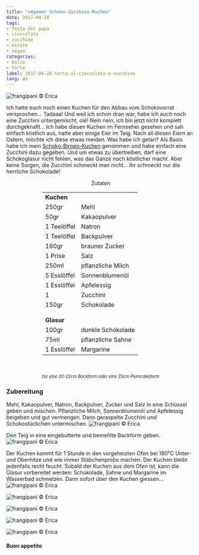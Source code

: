 ```yaml
---
title: "veganer Schoko-Zucchini-Kuchen"
date: 2017-04-28
tags:
- festa del papà
- cioccolato
- zucchine 
- estate
- vegan
categories:
- Dolce
- Torte 
label: 2017-04-28-torta-al-cioccolato-e-zucchine
lang: de 
---
```

![](../2017-04-28-torta-al-cioccolato-e-zucchine/header.jpg "frangipani © Erica")

Ich hatte euch noch einen Kuchen für den Abbau vom Schokovorrat versprochen... Tadaaa! Und weil ich schon dran war, habe ich auch noch eine Zucchini untergemischt, olé! Nein nein, ich bin jetzt nicht komplett durchgeknallt... Ich habe diesen Kuchen im Fernseher gesehen und sah einfach köstlich aus, hatte aber einige Eier im Teig. Nach all diesen Eiern an Ostern, möchte ich diese etwas meiden. Was habe ich getan? Als Basis habe ich mein <a href="http://frangipani.raiano.ch/2016-09-24-torta-cioccolato-e-pere-de/" target="_blank">Schoko-Birnen-Kuchen</a> genommen und habe einfach eine Zucchini dazu gegeben. Und um etwas zu übertreiben, darf eine Schokoglasur nicht fehlen, was das Ganze noch köstlicher macht. Aber keine Sorgen, die Zucchini schmeckt man nicht... Ihr schmeckt nur die herrliche Schokolade!

<div id="wrapper" style="text-align: center">
  <div id="yourdiv" style="display: inline-block;">
    <div class="ingredients">
      <div class="ingredients-title">Zutaten</div>
      <table>
        <tbody>
          <tr>
            <td colspan="2"><b>Kuchen</b></td>
          </tr>
          <tr>
            <td>250gr</td>
            <td>Mehl</td>
          </tr>
          <tr>
            <td>50gr</td>
            <td>Kakaopulver</td>
          </tr>
          <tr>
            <td>1 Teelöffel</td>
            <td>Natron</td>
          </tr>
          <tr>
            <td>1 Teelöffel</td>
            <td>Backpulver</td>
          </tr>
          <tr>
            <td>160gr</td>
            <td>brauner Zucker</td>
          </tr>
          <tr>
            <td>1 Prise</td>
            <td>Salz</td>
          </tr>
          <tr>
            <td>250ml</td>
            <td>pflanzliche Milch</td>
          </tr>
          <tr>
            <td>5 Esslöffel</td>
            <td>Sonnenblumenöl</td>        
          </tr>
          <tr>
            <td>1 Esslöffel</td>
            <td>Apfelessig</td>
          </tr>
          <tr>
            <td>1</td>
            <td>Zucchini</td>        
          </tr>
          <tr>
            <td>150gr</td>
            <td>Schokolade</td>
          </tr>
          <tr style="height: 15px;"></tr>
          <tr>          
            <td colspan="2"><b>Glasur</b></td>
          </tr>
          <tr>
            <td>100gr</td>
            <td>dunkle Schokolade</td>
          </tr>
          <tr>
            <td>75ml</td>
            <td>pflanzliche Sahne</td>        
          </tr>
          <tr>
            <td>1 Esslöffel</td>
            <td>Margarine</td>
          </tr>
        </tbody>
      </table>
      <br></br>
      <i class="pull-right" style="font-size: 80%;">für eine 20-22cm Backform oder eine 25cm Plumcakeform</i>
    </div>
  </div>
</div>


<h3>
  <font color="grey">
    <i class="fa-solid fa-gears"></i>
  </font> Zubereitung
</h3>

Mehl, Kakaopulver, Natron, Backpulver, Zucker und Salz in eine Schüssel geben und mischen. Pflanzliche Milch, Sonnenblumenöl und Apfelessig beigeben und gut vermengen. Dann geraspelte Zucchini und Schokostückchen untermischen.
![](../2017-04-28-torta-al-cioccolato-e-zucchine/impasto.jpg "frangipani © Erica")

Den Teig in eine eingebutterte und bemehlte Backform geben.
![](../2017-04-28-torta-al-cioccolato-e-zucchine/teglia.jpg "frangipani © Erica")

Der Kuchen kommt für 1 Stunde in den vorgeheizten Ofen bei 180°C Unter- und Oberhitze und wie immer Stäbchenprobe machen. Der Kuchen bleibt jedenfalls recht feucht. Sobald der Kuchen aus dem Ofen ist, kann die Glasur vorbereitet werden: Schokolade, Sahne und Margarine im Wasserbad schmelzen. Dann sofort über den Kuchen giessen...
![](../2017-04-28-torta-al-cioccolato-e-zucchine/risultato1.jpg "frangipani © Erica")

![](../2017-04-28-torta-al-cioccolato-e-zucchine/risultato2.jpg "frangipani © Erica")

![](../2017-04-28-torta-al-cioccolato-e-zucchine/risultato3.jpg "frangipani © Erica")

![](../2017-04-28-torta-al-cioccolato-e-zucchine/risultato4.jpg "frangipani © Erica")

![](../2017-04-28-torta-al-cioccolato-e-zucchine/risultato5.jpg "frangipani © Erica")

<h4>Buon appetito
  <font color="red">
    <i class="fa-regular fa-face-smile"></i>
  </font>
</h4>